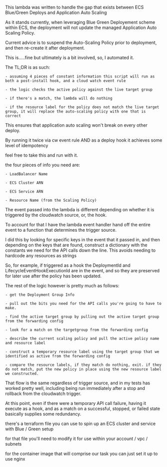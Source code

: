 This lambda was written to handle the gap that exists between ECS Blue/Green Deploys and Application Auto Scaling

As it stands currently, when leveraging Blue Green Deployement scheme within ECS, the deployment will not update the managed Application Auto Scaling Policy. 

Current advice is to suspend the Auto-Scaling Policy prior to deployment, and then re-create it after deployment. 

This is.....fine but ultimately is a bit involved, so, I automated it. 

The TL;DR is as such:
    
    - assuming 4 pieces of constant information this script will run as both a post-install hook, and a cloud watch event rule 
    
    - the logic checks the active policy against the live target group 
    
    - if there's a match, the lambda will do nothing
    
    - if the resource label for the policy does not match the live target group, it will replace the auto-scaling policy with one that is correct
    

This ensures that application auto scaling won't break on every other deploy. 

By running it twice via cw event rule AND as a deploy hook it achieves some level of idempotency 

feel free to take this and run with it.

the four pieces of info you need are:

    - LoadBalancer Name 
    
    - ECS Cluster ARN
    
    - ECS Service ARN 
    
    - Resource Name (from the Scaling Policy)
    

The event passed into the lambda is different depending on whether it is triggered by the cloudwatch source, or, the hook. 

To account for that I have the lambda event handler hand off the entire event to a function that determines the trigger source.

I did this by looking for specific keys in the event that it passed in, and then depending on the keys that are found, construct a dictionary with the constants we need for the API calls down the line. 
This avoids needing to hardcode any resources as strings 


So, for example, if triggered as a hook the DeploymentId and LifecycleEventHookExecutionId are in the event, and so they are preserved for later use after the policy has been updated. 

The rest of the logic however is pretty much as follows:

    - get the Deployment Group Info
    
    - pull out the bits you need for the API calls you're going to have to make. 
    
    - find the active target group by pulling out the active target group from the forwarding config
    
    - look for a match on the targetgroup from the forwarding config
    
    - describe the current scaling policy and pull the active policy name and resource label
    
    - construct a temporary resource label using the target group that we identified as active from the forwarding config
    
    - compare the resource labels, if they match do nothing, exit. if they do not match, put the new policy in place using the new resource label we constructed.
    

That flow is the same regardless of trigger source, and in my tests has worked pretty well, including being run immediately after a stop and rollback from the cloudwatch trigger. 

At this point, even if there were a temporary API call failure, having it execute as a hook, and as a match on a successful, stopped, or failed state basically supplies some redundancy. 

there's a terraform file you can use to spin up an ECS cluster and service with Blue / Green setup

for that file you'll need to modify it for use within your account / vpc / subnets

for the container image that will comprise our task you can just set it up to use nginx 


